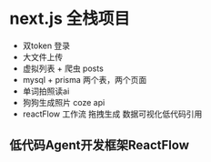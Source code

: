 # next.js 全栈项目
- 双token 登录
- 大文件上传
- 虚拟列表 + 爬虫 posts
- mysql + prisma
    两个表，两个页面
- 单词拍照读ai
- 狗狗生成照片 coze api
- reactFlow
  工作流 拖拽生成 数据可视化低代码引用

## 低代码Agent开发框架ReactFlow
